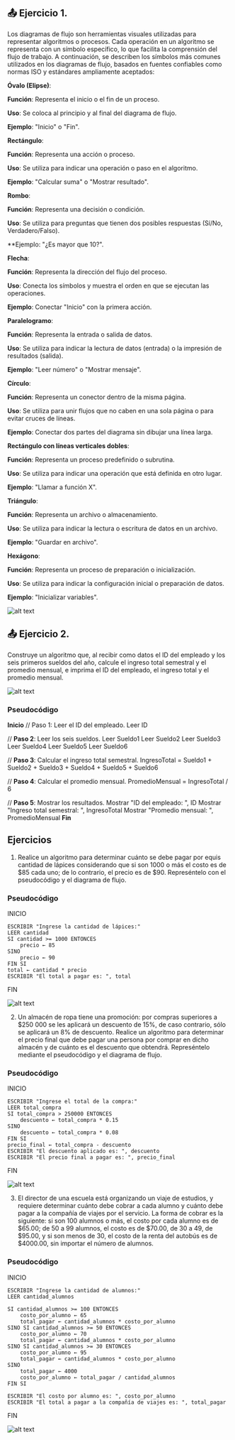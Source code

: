 ## 📤 Ejercicio 1.

Los diagramas de flujo son herramientas visuales utilizadas para representar algoritmos o procesos. Cada operación en un algoritmo se representa con un símbolo específico, lo que facilita la comprensión del flujo de trabajo. A continuación, se describen los símbolos más comunes utilizados en los diagramas de flujo, basados en fuentes confiables como normas ISO y estándares ampliamente aceptados:

**Óvalo (Elipse)**:

**Función**: Representa el inicio o el fin de un proceso.

**Uso**: Se coloca al principio y al final del diagrama de flujo.

**Ejemplo**: "Inicio" o "Fin".

**Rectángulo**:

**Función**: Representa una acción o proceso.

**Uso**: Se utiliza para indicar una operación o paso en el algoritmo.

**Ejemplo**: "Calcular suma" o "Mostrar resultado".

**Rombo**:

**Función**: Representa una decisión o condición.

**Uso**: Se utiliza para preguntas que tienen dos posibles respuestas (Sí/No, Verdadero/Falso).

**Ejemplo: "¿Es mayor que 10?".

**Flecha**:

**Función**: Representa la dirección del flujo del proceso.

**Uso**: Conecta los símbolos y muestra el orden en que se ejecutan las operaciones.

**Ejemplo**: Conectar "Inicio" con la primera acción.

**Paralelogramo**:

**Función**: Representa la entrada o salida de datos.

**Uso**: Se utiliza para indicar la lectura de datos (entrada) o la impresión de resultados (salida).

**Ejemplo**: "Leer número" o "Mostrar mensaje".

**Círculo**:

**Función**: Representa un conector dentro de la misma página.

**Uso**: Se utiliza para unir flujos que no caben en una sola página o para evitar cruces de líneas.

**Ejemplo**: Conectar dos partes del diagrama sin dibujar una línea larga.

**Rectángulo con líneas verticales dobles**:

**Función**: Representa un proceso predefinido o subrutina.

**Uso**: Se utiliza para indicar una operación que está definida en otro lugar.

**Ejemplo**: "Llamar a función X".

**Triángulo**:

**Función**: Representa un archivo o almacenamiento.

**Uso**: Se utiliza para indicar la lectura o escritura de datos en un archivo.

**Ejemplo**: "Guardar en archivo".

**Hexágono**:

**Función**: Representa un proceso de preparación o inicialización.

**Uso**: Se utiliza para indicar la configuración inicial o preparación de datos.

**Ejemplo**: "Inicializar variables".


![alt text](image-1.png)




## 📤 Ejercicio 2.

Construye un algoritmo que, al recibir como datos el ID del empleado y los seis primeros sueldos del año, calcule el ingreso total semestral y el promedio mensual, e imprima el ID del empleado, el ingreso total y el promedio mensual.

![alt text](image-2.png)

### Pseudocódigo

**Inicio**
   // Paso 1: Leer el ID del empleado.
   Leer ID

   // **Paso 2**: Leer los seis sueldos.
   Leer Sueldo1
   Leer Sueldo2
   Leer Sueldo3
   Leer Sueldo4
   Leer Sueldo5
   Leer Sueldo6

   // **Paso 3**: Calcular el ingreso total semestral.
   IngresoTotal = Sueldo1 + Sueldo2 + Sueldo3 + Sueldo4 + Sueldo5 + Sueldo6

   // **Paso 4**: Calcular el promedio mensual.
   PromedioMensual = IngresoTotal / 6

   // **Paso 5**: Mostrar los resultados.
   Mostrar "ID del empleado: ", ID
   Mostrar "Ingreso total semestral: ", IngresoTotal
   Mostrar "Promedio mensual: ", PromedioMensual
**Fin**




## Ejercicios

1. Realice un algoritmo para determinar cuánto se debe pagar por equis cantidad de lápices considerando que si son 1000 o más el costo es de $85 cada uno; de lo contrario, el precio es de $90. Represéntelo con el pseudocódigo y el diagrama de flujo.
### Pseudocódigo

INICIO

    ESCRIBIR "Ingrese la cantidad de lápices:"
    LEER cantidad
    SI cantidad >= 1000 ENTONCES
        precio ← 85
    SINO
        precio ← 90
    FIN SI
    total ← cantidad * precio
    ESCRIBIR "El total a pagar es: ", total
FIN

![alt text](image-3.png)

2. Un almacén de ropa tiene una promoción: por compras superiores a $250 000 se les aplicará un descuento de 15%, de caso contrario, sólo se aplicará un 8% de descuento. Realice un algoritmo para determinar el precio final que debe pagar una persona por comprar en dicho almacén y de cuánto es el descuento que obtendrá. Represéntelo mediante el pseudocódigo y el diagrama de flujo.
 
### Pseudocódigo

INICIO

    ESCRIBIR "Ingrese el total de la compra:"
    LEER total_compra
    SI total_compra > 250000 ENTONCES
        descuento ← total_compra * 0.15
    SINO
        descuento ← total_compra * 0.08
    FIN SI
    precio_final ← total_compra - descuento
    ESCRIBIR "El descuento aplicado es: ", descuento
    ESCRIBIR "El precio final a pagar es: ", precio_final
FIN

![alt text](image-4.png)

3. El director de una escuela está organizando un viaje de estudios, y requiere determinar cuánto debe cobrar a cada alumno y cuánto debe pagar a la compañía de viajes por el servicio. La forma de cobrar es la siguiente: si son 100 alumnos o más, el costo por cada alumno es de $65.00; de 50 a 99 alumnos, el costo es de $70.00, de 30 a 49, de $95.00, y si son menos de 30, el costo de la renta del autobús es de $4000.00, sin importar el número de alumnos.

### Pseudocódigo

INICIO

    ESCRIBIR "Ingrese la cantidad de alumnos:"
    LEER cantidad_alumnos
    
    SI cantidad_alumnos >= 100 ENTONCES
        costo_por_alumno ← 65
        total_pagar ← cantidad_alumnos * costo_por_alumno
    SINO SI cantidad_alumnos >= 50 ENTONCES
        costo_por_alumno ← 70
        total_pagar ← cantidad_alumnos * costo_por_alumno
    SINO SI cantidad_alumnos >= 30 ENTONCES
        costo_por_alumno ← 95
        total_pagar ← cantidad_alumnos * costo_por_alumno
    SINO
        total_pagar ← 4000
        costo_por_alumno ← total_pagar / cantidad_alumnos
    FIN SI

    ESCRIBIR "El costo por alumno es: ", costo_por_alumno
    ESCRIBIR "El total a pagar a la compañía de viajes es: ", total_pagar
FIN

![alt text](image-5.png)




